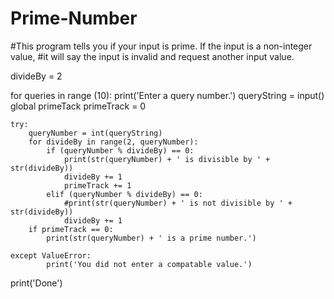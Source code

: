 # Prime-Number


#This program tells you if your input is prime. If the input is a non-integer value,
#it will say the input is invalid and request another input value.

divideBy = 2


for queries in range (10):
    print('Enter a query number.')
    queryString = input()
    global primeTack
    primeTrack = 0

    try:
        queryNumber = int(queryString)
        for divideBy in range(2, queryNumber):
            if (queryNumber % divideBy) == 0:
                print(str(queryNumber) + ' is divisible by ' + str(divideBy))
                divideBy += 1
                primeTrack += 1
            elif (queryNumber % divideBy) == 0:
                #print(str(queryNumber) + ' is not divisible by ' + str(divideBy))
                divideBy += 1
        if primeTrack == 0:
            print(str(queryNumber) + ' is a prime number.')
        
    except ValueError:
            print('You did not enter a compatable value.')

print('Done')
    
